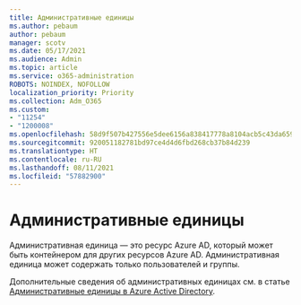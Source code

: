 ```yaml
---
title: Административные единицы
ms.author: pebaum
author: pebaum
manager: scotv
ms.date: 05/17/2021
ms.audience: Admin
ms.topic: article
ms.service: o365-administration
ROBOTS: NOINDEX, NOFOLLOW
localization_priority: Priority
ms.collection: Adm_O365
ms.custom:
- "11254"
- "1200008"
ms.openlocfilehash: 58d9f507b427556e5dee6156a838417778a8104acb5c43da659749fb738bd6eb
ms.sourcegitcommit: 920051182781bd97ce4d4d6fbd268cb37b84d239
ms.translationtype: HT
ms.contentlocale: ru-RU
ms.lasthandoff: 08/11/2021
ms.locfileid: "57882900"
---
```

# <a name="administrative-units"></a>Административные единицы

Административная единица — это ресурс Azure AD, который может быть контейнером для других ресурсов Azure AD. Административная единица может содержать только пользователей и группы.

Дополнительные сведения об административных единицах см. в статье [Административные единицы в Azure Active Directory](https://docs.microsoft.com/azure/active-directory/roles/administrative-units).